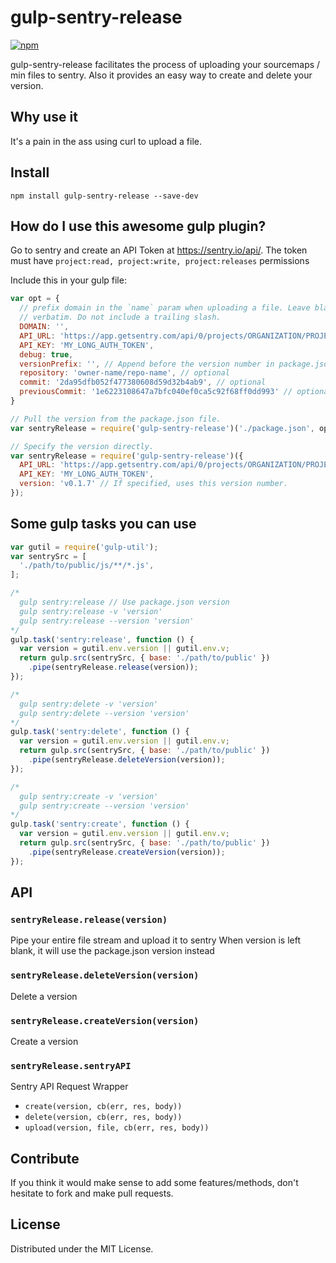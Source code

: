 # gulp-sentry-release

[![npm](https://nodei.co/npm/gulp-sentry-release.png?compact=true)](https://nodei.co/npm/gulp-sentry-release/)

gulp-sentry-release facilitates the process of uploading your sourcemaps / min files to sentry.
Also it provides an easy way to create and delete your version.

## Why use it
It's a pain in the ass using curl to upload a file.

## Install

```
npm install gulp-sentry-release --save-dev
```

## How do I use this awesome gulp plugin?

Go to sentry and create an API Token at https://sentry.io/api/.
The token must have `project:read, project:write, project:releases` permissions

Include this in your gulp file:

```js
var opt = {
  // prefix domain in the `name` param when uploading a file. Leave blank to use the path
  // verbatim. Do not include a trailing slash.
  DOMAIN: '',
  API_URL: 'https://app.getsentry.com/api/0/projects/ORGANIZATION/PROJECT/',
  API_KEY: 'MY_LONG_AUTH_TOKEN',
  debug: true,
  versionPrefix: '', // Append before the version number in package.json
  repository: 'owner-name/repo-name', // optional
  commit: '2da95dfb052f477380608d59d32b4ab9', // optional
  previousCommit: '1e6223108647a7bfc040ef0ca5c92f68ff0dd993' // optional
}

// Pull the version from the package.json file.
var sentryRelease = require('gulp-sentry-release')('./package.json', opt);

// Specify the version directly.
var sentryRelease = require('gulp-sentry-release')({
  API_URL: 'https://app.getsentry.com/api/0/projects/ORGANIZATION/PROJECT/',
  API_KEY: 'MY_LONG_AUTH_TOKEN',
  version: 'v0.1.7' // If specified, uses this version number.
});
```

## Some gulp tasks you can use

```js
var gutil = require('gulp-util');
var sentrySrc = [
  './path/to/public/js/**/*.js',
];

/*
  gulp sentry:release // Use package.json version
  gulp sentry:release -v 'version'
  gulp sentry:release --version 'version'
*/
gulp.task('sentry:release', function () {
  var version = gutil.env.version || gutil.env.v;
  return gulp.src(sentrySrc, { base: './path/to/public' })
    .pipe(sentryRelease.release(version));
});

/*
  gulp sentry:delete -v 'version'
  gulp sentry:delete --version 'version'
*/
gulp.task('sentry:delete', function () {
  var version = gutil.env.version || gutil.env.v;
  return gulp.src(sentrySrc, { base: './path/to/public' })
    .pipe(sentryRelease.deleteVersion(version));
});

/*
  gulp sentry:create -v 'version'
  gulp sentry:create --version 'version'
*/
gulp.task('sentry:create', function () {
  var version = gutil.env.version || gutil.env.v;
  return gulp.src(sentrySrc, { base: './path/to/public' })
    .pipe(sentryRelease.createVersion(version));
});
```

## API

### `sentryRelease.release(version)`

Pipe your entire file stream and upload it to sentry
When version is left blank, it will use the package.json version instead

### `sentryRelease.deleteVersion(version)`

Delete a version

### `sentryRelease.createVersion(version)`

Create a version

### `sentryRelease.sentryAPI`

Sentry API Request Wrapper
 - `create(version, cb(err, res, body))`
 - `delete(version, cb(err, res, body))`
 - `upload(version, file, cb(err, res, body))`


## Contribute

If you think it would make sense to add some features/methods, don't hesitate to fork and
make pull requests.

## License

Distributed under the MIT License.
